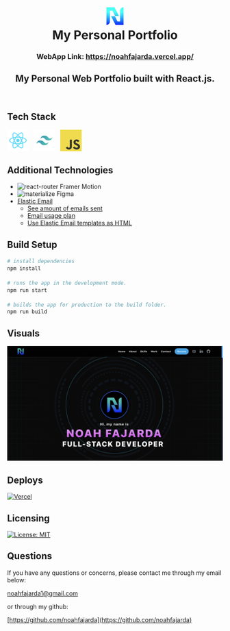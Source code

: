 <div align="center">

# <img src="./public/logo.png" alt="logo" width="40"/></br> **My Personal Portfolio**

### WebApp Link: <a href="https://noahfajarda.vercel.app/" target="_blank">https://noahfajarda.vercel.app/</a>

## My Personal Web Portfolio built with React.js.

</div>

<br />

## Tech Stack

<code><img height="50" src="https://raw.githubusercontent.com/github/explore/80688e429a7d4ef2fca1e82350fe8e3517d3494d/topics/react/react.png" alt="react"></code>
&nbsp;
<code><img height="50" src="https://raw.githubusercontent.com/github/explore/80688e429a7d4ef2fca1e82350fe8e3517d3494d/topics/tailwind/tailwind.png" alt="tailwind"></code>
&nbsp;
<code><img height="50" src="https://raw.githubusercontent.com/github/explore/80688e429a7d4ef2fca1e82350fe8e3517d3494d/topics/javascript/javascript.png" alt="javascript"></code>
&nbsp;

## Additional Technologies

- <img height="25" src="https://seeklogo.com/images/F/framer-motion-logo-DA1E33CAA1-seeklogo.com.png" alt="react-router"> Framer Motion
- <img height="25" src="https://cdn.freebiesupply.com/logos/large/2x/figma-1-logo-png-transparent.png" alt="materialize"> Figma
- <a href="https://app.elasticemail.com/api/settings">Elastic Email</a>
  - <a href="https://app.elasticemail.com/api/activity">See amount of emails sent</a>
  - <a href="https://app.elasticemail.com/billing/emailapi/details">Email usage plan</a>
  - <a href="https://app.elasticemail.com/api/templates/new?page=1&tab=1">Use Elastic Email templates as HTML</a>

## Build Setup

```bash
# install dependencies
npm install

# runs the app in the development mode.
npm run start

# builds the app for production to the build folder.
npm run build
```

## Visuals

<div>

<img src="./public/application-snapshot.png" alt="screenshot1" width="600"/>

</div>

## Deploys

[![Vercel](https://img.shields.io/badge/vercel-%23000000.svg?style=for-the-badge&logo=vercel&logoColor=white)](https://vercel.com/noahfajarda/noahfajarda/ESQHKg5rP8ToLqhcGxstsbYGTMD8)

## Licensing

[![License: MIT](https://img.shields.io/badge/License-MIT-yellow.svg)](https://opensource.org/licenses/MIT)

## Questions

If you have any questions or concerns, please contact me through my email below:

noahfajarda1@gmail.com

or through my github:

[https://github.com/noahfajarda](https://github.com/noahfajarda)
